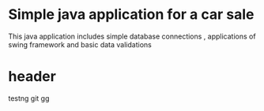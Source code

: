 # Simple java application for a car sale 

This java application includes simple database connections , applications of swing framework and basic data validations
# header
testng git gg